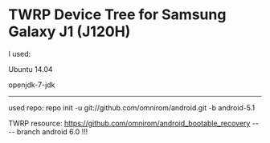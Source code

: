 # TWRP Device Tree for Samsung Galaxy J1 (J120H)

I used:

Ubuntu 14.04

openjdk-7-jdk

------

used repo: repo init -u git://github.com/omnirom/android.git -b android-5.1

TWRP resource: https://github.com/omnirom/android_bootable_recovery   ---- branch android 6.0 !!!